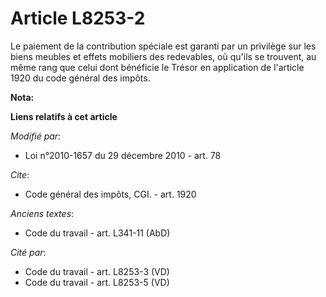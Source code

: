 # Article L8253-2

Le paiement de la contribution spéciale est garanti par un privilège sur les biens meubles et effets mobiliers des
redevables, où qu'ils se trouvent, au même rang que celui dont bénéficie le Trésor en application de l'article 1920 du code
général des impôts.

**Nota:**



**Liens relatifs à cet article**

_Modifié par_:

  - Loi n°2010-1657 du 29 décembre 2010 - art. 78

_Cite_:

  - Code général des impôts, CGI. - art. 1920

_Anciens textes_:

  - Code du travail - art. L341-11 (AbD)

_Cité par_:

  - Code du travail - art. L8253-3 (VD)
  - Code du travail - art. L8253-5 (VD)
